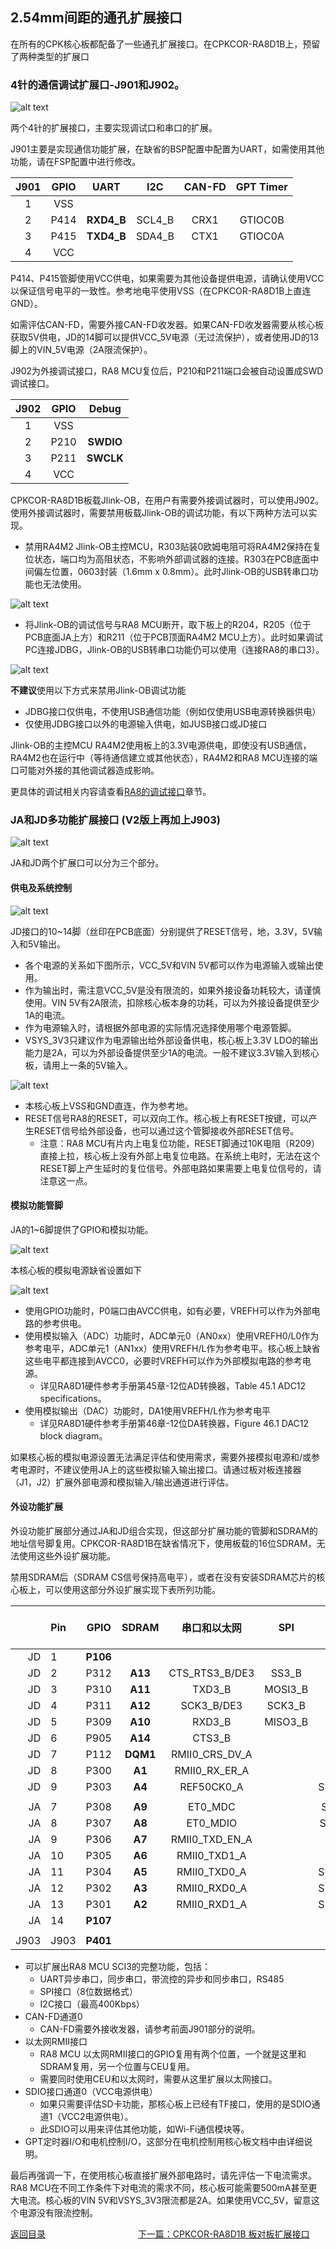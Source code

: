 ## 2.54mm间距的通孔扩展接口

在所有的CPK核心板都配备了一些通孔扩展接口。在CPKCOR-RA8D1B上，预留了两种类型的扩展口

### 4针的通信调试扩展口-J901和J902。

![alt text](images/03_hardware/image-9.png)

两个4针的扩展接口，主要实现调试口和串口的扩展。

J901主要是实现通信功能扩展，在缺省的BSP配置中配置为UART，如需使用其他功能，请在FSP配置中进行修改。

| J901 | GPIO |    UART    |  I2C   | CAN-FD | GPT Timer |
| :--: | :--: | :--------: | :----: | :----: | :-------: |
|  1   | VSS  |            |        |        |           |
|  2   | P414 | **RXD4_B** | SCL4_B |  CRX1  |  GTIOC0B  |
|  3   | P415 | **TXD4_B** | SDA4_B |  CTX1  |  GTIOC0A  |
|  4   | VCC  |            |        |        |           |

P414、P415管脚使用VCC供电，如果需要为其他设备提供电源，请确认使用VCC以保证信号电平的一致性。参考地电平使用VSS（在CPKCOR-RA8D1B上直连GND）。

如需评估CAN-FD，需要外接CAN-FD收发器。如果CAN-FD收发器需要从核心板获取5V供电，JD的14脚可以提供VCC_5V电源（无过流保护），或者使用JD的13脚上的VIN_5V电源（2A限流保护）。

J902为外接调试接口，RA8 MCU复位后，P210和P211端口会被自动设置成SWD调试接口。

| J902 | GPIO |   Debug   |
| :--: | :--: | :-------: |
|  1   | VSS  |           |
|  2   | P210 | **SWDIO** |
|  3   | P211 | **SWCLK** |
|  4   | VCC  |           |

CPKCOR-RA8D1B板载Jlink-OB，在用户有需要外接调试器时，可以使用J902。使用外接调试器时，需要禁用板载Jlink-OB的调试功能，有以下两种方法可以实现。

- 禁用RA4M2 Jlink-OB主控MCU，R303贴装0欧姆电阻可将RA4M2保持在复位状态，端口均为高阻状态，不影响外部调试器的连接。R303在PCB底面中间偏左位置，0603封装（1.6mm x 0.8mm）。此时Jlink-OB的USB转串口功能也无法使用。
  
 ![alt text](images/04_th_expansion/image.png)

 - 将Jlink-OB的调试信号与RA8 MCU断开，取下板上的R204，R205（位于PCB底面JA上方）和R211（位于PCB顶面RA4M2 MCU上方）。此时如果调试PC连接JDBG，Jlink-OB的USB转串口功能仍可以使用（连接RA8的串口3）。
  
  ![alt text](images/04_th_expansion/image-2.png)

**不建议**使用以下方式来禁用Jlink-OB调试功能

- JDBG接口仅供电，不使用USB通信功能（例如仅使用USB电源转换器供电）
- 仅使用JDBG接口以外的电源输入供电，如JUSB接口或JD接口

Jlink-OB的主控MCU RA4M2使用板上的3.3V电源供电，即使没有USB通信，RA4M2也在运行中（等待通信建立或其他状态），RA4M2和RA8 MCU连接的端口可能对外接的其他调试器造成影响。

更具体的调试相关内容请查看[RA8的调试接口](06_debug.md)章节。

### JA和JD多功能扩展接口 (V2版上再加上J903)

![alt text](images/03_hardware/image-10.png)

JA和JD两个扩展口可以分为三个部分。

#### 供电及系统控制

![alt text](images/04_th_expansion/image-7.png)

JD接口的10~14脚（丝印在PCB底面）分别提供了RESET信号，地，3.3V，5V输入和5V输出。
- 各个电源的关系如下图所示，VCC_5V和VIN 5V都可以作为电源输入或输出使用。
- 作为输出时，需注意VCC_5V是没有限流的，如果外接设备功耗较大，请谨慎使用。VIN 5V有2A限流，扣除核心板本身的功耗，可以为外接设备提供至少1A的电流。
- 作为电源输入时，请根据外部电源的实际情况选择使用哪个电源管脚。
- VSYS_3V3只建议作为电源输出给外部设备供电，核心板上3.3V LDO的输出能力是2A，可以为外部设备提供至少1A的电流。一般不建议3.3V输入到核心板，请用上一条的5V输入。

![alt text](images/04_th_expansion/image-5.png)

- 本核心板上VSS和GND直连，作为参考地。
- RESET信号RA8的RESET，可以双向工作。核心板上有RESET按键，可以产生RESET信号给外部设备，也可以通过这个管脚接收外部RESET信号。
  - 注意：RA8 MCU有片内上电复位功能，RESET脚通过10K电阻（R209）直接上拉，核心板上没有外部上电复位电路。在系统上电时，无法在这个RESET脚上产生延时的复位信号。外部电路如果需要上电复位信号的，请注意这一点。
  
#### 模拟功能管脚
JA的1~6脚提供了GPIO和模拟功能。

![alt text](images/04_th_expansion/image-8.png)

本核心板的模拟电源缺省设置如下

![alt text](images/04_th_expansion/image-9.png)

- 使用GPIO功能时，P0端口由AVCC供电，如有必要，VREFH可以作为外部电路的参考供电。
- 使用模拟输入（ADC）功能时，ADC单元0（AN0xx）使用VREFH0/L0作为参考电平，ADC单元1（AN1xx）使用VREFH/L作为参考电平。核心板上缺省这些电平都连接到AVCC0，必要时VREFH可以作为外部模拟电路的参考电源。
  - 详见RA8D1硬件参考手册第45章-12位AD转换器，Table 45.1 ADC12 specifications。
- 使用模拟输出（DAC）功能时，DA1使用VREFH/L作为参考电平
  - 详见RA8D1硬件参考手册第46章-12位DA转换器，Figure 46.1 DAC12 block diagram。

如果核心板的模拟电源设置无法满足评估和使用需求，需要外接模拟电源和/或参考电源时，不建议使用JA上的这些模拟输入输出接口。请通过板对板连接器（J1，J2）扩展外部电源和模拟输入/输出通道进行评估。


#### 外设功能扩展 

外设功能扩展部分通过JA和JD组合实现，但这部分扩展功能的管脚和SDRAM的地址信号脚复用。CPKCOR-RA8D1B在缺省情况下，使用板载的16位SDRAM，无法使用这些外设扩展功能。

禁用SDRAM后（SDRAM CS信号保持高电平），或者在没有安装SDRAM芯片的核心板上，可以使用这部分外设扩展实现下表所列功能。

|      | Pin  |   GPIO   |  SDRAM   |  串口和以太网  |   SPI   | I2C<br>CAN-FD/SDIO | GPT<br>定时器 | 电机控制<br>I/O |
| ---: | :--- | :------: | :------: | :------------: | :-----: | :----------------: | :-----------: | :-------------: |
|   JD | 1    | **P106** |          |                |         |                    |    GTIOC8B    |     GTOWLO      |
|   JD | 2    |   P312   | **A13**  | CTS_RTS3_B/DE3 |  SS3_B  |        CTX0        |               |     GTADSM0     |
|   JD | 3    |   P310   | **A11**  |     TXD3_B     | MOSI3_B |       SDA3_B       |               |                 |
|   JD | 4    |   P311   | **A12**  |   SCK3_B/DE3   | SCK3_B  |        CRX0        |               |     GTADSM1     |
|   JD | 5    |   P309   | **A10**  |     RXD3_B     | MISO3_B |       SCL3_B       |               |                 |
|   JD | 6    |   P905   | **A14**  |     CTS3_B     |         |                    |               |                 |
|   JD | 7    |   P112   | **DQM1** | RMII0_CRS_DV_A |         |                    |    GTIOC3B    |                 |
|   JD | 8    |   P300   |  **A1**  | RMII0_RX_ER_A  |         |                    |    GTIOC3A    |                 |
|   JD | 9    |   P303   |  **A4**  |   REF50CK0_A   |         |     SD0DAT1_B      |    GTIOC7B    |                 |
|      |      |          |          |                |         |                    |               |                 |
|   JA | 7    |   P308   |  **A9**  |    ET0_MDC     |         |      SD0CLK_B      |               |      GTIU       |
|   JA | 8    |   P307   |  **A8**  |    ET0_MDIO    |         |      SD0CMD_B      |               |      GTIV       |
|   JA | 9    |   P306   |  **A7**  | RMII0_TXD_EN_A |         |       SD0CD        |               |      GTIW       |
|   JA | 10   |   P305   |  **A6**  |  RMII0_TXD1_A  |         |       SD0WP        |               |     GTOVUP      |
|   JA | 11   |   P304   |  **A5**  |  RMII0_TXD0_A  |         |     SD0DAT0_B      |    GTIOC7A    |     GTOVLO      |
|   JA | 12   |   P302   |  **A3**  |  RMII0_RXD0_A  |         |     SD0DAT2_B      |    GTIOC4A    |     GTOUUP      |
|   JA | 13   |   P301   |  **A2**  |  RMII0_RXD1_A  |         |     SD0DAT3_B      |    GTIOC4B    |     GTOULO      |
|   JA | 14   | **P107** |          |                |         |                    |    GTIOC8A    |     GTOWUP      |
|      |      |          |          |                |         |                    |               |                 |
| J903 | J903 | **P401** |          |                |         |                    |    GTETRGA    |                 |

- 可以扩展出RA8 MCU SCI3的完整功能，包括：
  - UART异步串口，同步串口，带流控的异步和同步串口，RS485
  - SPI接口（8位数据格式）
  - I2C接口（最高400Kbps）
- CAN-FD通道0
  - CAN-FD需要外接收发器，请参考前面J901部分的说明。
- 以太网RMII接口
  - RA8 MCU 以太网RMII接口的GPIO复用有两个位置，一个就是这里和SDRAM复用，另一个位置与CEU复用。
  - 需要同时使用CEU和以太网时，需要从这里扩展以太网接口。
- SDIO接口通道0（VCC电源供电）
  - 如果只需要评估SD卡功能，那核心板上已经有TF接口，使用的是SDIO通道1（VCC2电源供电）。
  - 此SDIO可以用来评估其他功能，如Wi-Fi通信模块等。
- GPT定时器I/O和电机控制I/O，这部分在电机控制用核心板文档中由详细说明。

最后再强调一下，在使用核心板直接扩展外部电路时，请先评估一下电流需求。RA8 MCU在不同工作条件下对电流的需求不同，核心板可能需要500mA甚至更大电流。核心板的VIN 5V和VSYS_3V3限流都是2A。如果使用VCC_5V，留意这个电源没有限流控制。

[返回目录](01_overview.md)             [下一篇：CPKCOR-RA8D1B 板对板扩展接口](05_btb_expansion.md)

